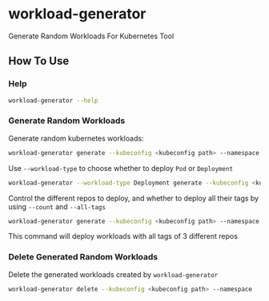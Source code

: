 # workload-generator
Generate Random Workloads For Kubernetes Tool

## How To Use

### Help

```bash
workload-generator --help
```

### Generate Random Workloads

Generate random kubernetes workloads:
```bash 
workload-generator generate --kubeconfig <kubeconfig path> --namespace <namespace>
```

Use `--workload-type` to choose whether to deploy `Pod` or `Deployment`
```bash
workload-generator --workload-type Deployment generate --kubeconfig <kubeconfig path> --namespace <namespace>
```

Control the different repos to deploy, and whether to deploy all their tags by using `--count` and `--all-tags`
```bash 
workload-generator generate --kubeconfig <kubeconfig path> --namespace <namespace> --count 3 --all-tags
```
This command will deploy workloads with all tags of 3 different repos

### Delete Generated Random Workloads
Delete the generated workloads created by `workload-generator`
```bash 
workload-generator delete --kubeconfig <kubeconfig path> --namespace
```